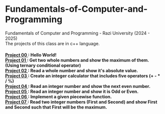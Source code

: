 # Fundamentals-of-Computer-and-Programming
Fundamentals of Computer and Programming - Razi University (2024 - 2025) <br/>
The projects of this class are in c++ language. <br/>
<h4>
  <p>
    <a href="https://github.com/Mohammad-Reza-Karami/Fundamentals-of-Computer-and-Programming/tree/master/Project%2000/Answer.cpp"> Project 00 <a/>: Hello World!
    <br/>
    <a href="https://github.com/Mohammad-Reza-Karami/Fundamentals-of-Computer-and-Programming/tree/master/Project%2001/Answer.cpp"> Project 01 <a/>: Get two whole numbers and show the maximum of them. (Using ternary conditional operator)
    <br/>
    <a href="https://github.com/Mohammad-Reza-Karami/Fundamentals-of-Computer-and-Programming/tree/master/Project%2002/Answer.cpp"> Project 02 <a/>: Read a whole number and show it's absolute value.
    <br/>
    <a href="https://github.com/Mohammad-Reza-Karami/Fundamentals-of-Computer-and-Programming/tree/master/Project%2003/Answer.cpp"> Project 03 <a/>: Create an integer calculator that includes five operators (+ - * / %) 
    <br/>
    <a href="https://github.com/Mohammad-Reza-Karami/Fundamentals-of-Computer-and-Programming/tree/master/Project%2004/Answer.cpp"> Project 04 <a/>: Read an integer number and show the next even number. 
    <br/>
    <a href="https://github.com/Mohammad-Reza-Karami/Fundamentals-of-Computer-and-Programming/tree/master/Project%2005/Answer.cpp"> Project 05 <a/>: Read an integer number and show it is Odd or Even.
    <br/>
    <a href="https://github.com/Mohammad-Reza-Karami/Fundamentals-of-Computer-and-Programming/tree/master/Project%2006/Answer.cpp"> Project 06 <a/>: Implement a given piecewise function.
    <br/>
    <a href="https://github.com/Mohammad-Reza-Karami/Fundamentals-of-Computer-and-Programming/tree/master/Project%2007/Answer.cpp"> Project 07 <a/>: Read two integer numbers (First and Second) and show First and Second such that First will be the maximum.
  <p/>
</h4>
